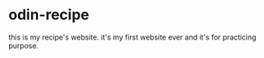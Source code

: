 # odin-recipe
this is my recipe's website. it's my first website ever and it's for practicing purpose.
